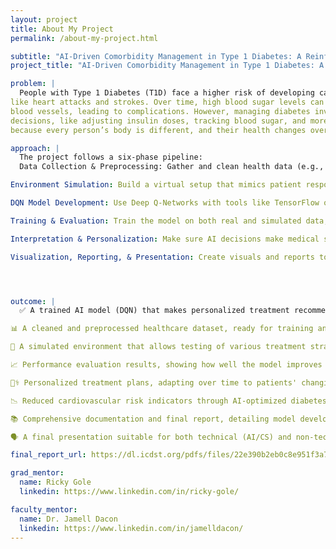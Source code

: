 ```yaml
---
layout: project
title: About My Project
permalink: /about-my-project.html

subtitle: "AI-Driven Comorbidity Management in Type 1 Diabetes: A Reinforcement Learning Approach for Thyroid, Celiac, and Cardiovascular Disorders"
project_title: "AI-Driven Comorbidity Management in Type 1 Diabetes: A Reinforcement Learning Approach for Thyroid, Celiac, and Cardiovascular Disorders"

problem: |
  People with Type 1 Diabetes (T1D) face a higher risk of developing cardiovascular diseases
like heart attacks and strokes. Over time, high blood sugar levels can damage the heart and
blood vessels, leading to complications. However, managing diabetes involves a lot of
decisions, like adjusting insulin doses, tracking blood sugar, and more. This can be tricky
because every person’s body is different, and their health changes over time.

approach: |
  The project follows a six-phase pipeline:
  Data Collection & Preprocessing: Gather and clean health data (e.g., glucose levels, insulin, activity), handle missing values, and engineer useful features.

Environment Simulation: Build a virtual setup that mimics patient responses, defining patient states, actions (like insulin adjustments), and health-related rewards.

DQN Model Development: Use Deep Q-Networks with tools like TensorFlow or PyTorch to train an AI that learns the best treatment strategies over time.

Training & Evaluation: Train the model on both real and simulated data, update it with new information, and evaluate its performance using health outcome metrics.

Interpretation & Personalization: Make sure AI decisions make medical sense and personalize recommendations for each patient’s unique condition.

Visualization, Reporting, & Presentation: Create visuals and reports to explain the AI’s impact, and present findings clearly to both technical and non-technical audiences.




outcome: |
  ✅ A trained AI model (DQN) that makes personalized treatment recommendations for Type 1 Diabetes (T1D) patients to reduce cardiovascular risk.

📊 A cleaned and preprocessed healthcare dataset, ready for training and analysis.

🧪 A simulated environment that allows testing of various treatment strategies and evaluates their impact on patient health.

📈 Performance evaluation results, showing how well the model improves decision-making and lowers the risk of heart disease or stroke.

👩‍⚕️ Personalized treatment plans, adapting over time to patients' changing health data.

📉 Reduced cardiovascular risk indicators through AI-optimized diabetes management.

📚 Comprehensive documentation and final report, detailing model development, findings, and real-world applications.

🗣️ A final presentation suitable for both technical (AI/CS) and non-technical (healthcare/biology) audiences..

final_report_url: https://dl.icdst.org/pdfs/files/22e390b2eb0c8e951f3a742fda5b2d1d.pdf

grad_mentor:
  name: Ricky Gole
  linkedin: https://www.linkedin.com/in/ricky-gole/

faculty_mentor:
  name: Dr. Jamell Dacon
  linkedin: https://www.linkedin.com/in/jamelldacon/
---
```

